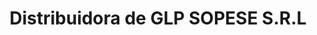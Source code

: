 ---
title: "Distribuidora de GLP SOPESE S.R.L"
url: /santa-cruz-de-la-sierra/distribuidora-de-glp-sopese-s-r-l/
shop: gas
---